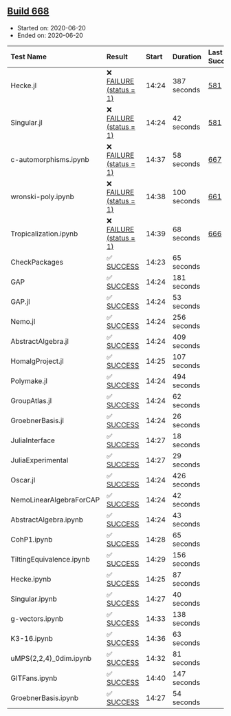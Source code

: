 ## [Build 668](https://oscarci.mathematik.uni-kl.de/job/oscar-julia-1.4/668/)

* Started on: 2020-06-20
* Ended on: 2020-06-20

| Test Name    | Result | Start | Duration | Last Success | First Failure |
|:-------------|:-------|:------|:---------|:-------------|:--------------|
| Hecke.jl | ❌ [FAILURE (status = 1)](https://oscarci.mathematik.uni-kl.de/job/oscar-julia-1.4/668/artifact/logs/build-668/Hecke.jl.log) | 14:24 | 387 seconds | [581](https://oscarci.mathematik.uni-kl.de/job/oscar-julia-1.4/581/) | [582](https://oscarci.mathematik.uni-kl.de/job/oscar-julia-1.4/582/) |
| Singular.jl | ❌ [FAILURE (status = 1)](https://oscarci.mathematik.uni-kl.de/job/oscar-julia-1.4/668/artifact/logs/build-668/Singular.jl.log) | 14:24 | 42 seconds | [581](https://oscarci.mathematik.uni-kl.de/job/oscar-julia-1.4/581/) | [582](https://oscarci.mathematik.uni-kl.de/job/oscar-julia-1.4/582/) |
| c-automorphisms.ipynb | ❌ [FAILURE (status = 1)](https://oscarci.mathematik.uni-kl.de/job/oscar-julia-1.4/668/artifact/logs/build-668/c-automorphisms.ipynb.log) | 14:37 | 58 seconds | [667](https://oscarci.mathematik.uni-kl.de/job/oscar-julia-1.4/667/) | [668](https://oscarci.mathematik.uni-kl.de/job/oscar-julia-1.4/668/) |
| wronski-poly.ipynb | ❌ [FAILURE (status = 1)](https://oscarci.mathematik.uni-kl.de/job/oscar-julia-1.4/668/artifact/logs/build-668/wronski-poly.ipynb.log) | 14:38 | 100 seconds | [661](https://oscarci.mathematik.uni-kl.de/job/oscar-julia-1.4/661/) | [662](https://oscarci.mathematik.uni-kl.de/job/oscar-julia-1.4/662/) |
| Tropicalization.ipynb | ❌ [FAILURE (status = 1)](https://oscarci.mathematik.uni-kl.de/job/oscar-julia-1.4/668/artifact/logs/build-668/Tropicalization.ipynb.log) | 14:39 | 68 seconds | [666](https://oscarci.mathematik.uni-kl.de/job/oscar-julia-1.4/666/) | [667](https://oscarci.mathematik.uni-kl.de/job/oscar-julia-1.4/667/) |
| CheckPackages | ✅ [SUCCESS](https://oscarci.mathematik.uni-kl.de/job/oscar-julia-1.4/668/artifact/logs/build-668/CheckPackages.log) | 14:23 | 65 seconds |  |  |
| GAP | ✅ [SUCCESS](https://oscarci.mathematik.uni-kl.de/job/oscar-julia-1.4/668/artifact/logs/build-668/GAP.log) | 14:24 | 181 seconds |  |  |
| GAP.jl | ✅ [SUCCESS](https://oscarci.mathematik.uni-kl.de/job/oscar-julia-1.4/668/artifact/logs/build-668/GAP.jl.log) | 14:24 | 53 seconds |  |  |
| Nemo.jl | ✅ [SUCCESS](https://oscarci.mathematik.uni-kl.de/job/oscar-julia-1.4/668/artifact/logs/build-668/Nemo.jl.log) | 14:24 | 256 seconds |  |  |
| AbstractAlgebra.jl | ✅ [SUCCESS](https://oscarci.mathematik.uni-kl.de/job/oscar-julia-1.4/668/artifact/logs/build-668/AbstractAlgebra.jl.log) | 14:24 | 409 seconds |  |  |
| HomalgProject.jl | ✅ [SUCCESS](https://oscarci.mathematik.uni-kl.de/job/oscar-julia-1.4/668/artifact/logs/build-668/HomalgProject.jl.log) | 14:25 | 107 seconds |  |  |
| Polymake.jl | ✅ [SUCCESS](https://oscarci.mathematik.uni-kl.de/job/oscar-julia-1.4/668/artifact/logs/build-668/Polymake.jl.log) | 14:24 | 494 seconds |  |  |
| GroupAtlas.jl | ✅ [SUCCESS](https://oscarci.mathematik.uni-kl.de/job/oscar-julia-1.4/668/artifact/logs/build-668/GroupAtlas.jl.log) | 14:24 | 62 seconds |  |  |
| GroebnerBasis.jl | ✅ [SUCCESS](https://oscarci.mathematik.uni-kl.de/job/oscar-julia-1.4/668/artifact/logs/build-668/GroebnerBasis.jl.log) | 14:24 | 26 seconds |  |  |
| JuliaInterface | ✅ [SUCCESS](https://oscarci.mathematik.uni-kl.de/job/oscar-julia-1.4/668/artifact/logs/build-668/JuliaInterface.log) | 14:27 | 18 seconds |  |  |
| JuliaExperimental | ✅ [SUCCESS](https://oscarci.mathematik.uni-kl.de/job/oscar-julia-1.4/668/artifact/logs/build-668/JuliaExperimental.log) | 14:27 | 29 seconds |  |  |
| Oscar.jl | ✅ [SUCCESS](https://oscarci.mathematik.uni-kl.de/job/oscar-julia-1.4/668/artifact/logs/build-668/Oscar.jl.log) | 14:24 | 426 seconds |  |  |
| NemoLinearAlgebraForCAP | ✅ [SUCCESS](https://oscarci.mathematik.uni-kl.de/job/oscar-julia-1.4/668/artifact/logs/build-668/NemoLinearAlgebraForCAP.log) | 14:24 | 42 seconds |  |  |
| AbstractAlgebra.ipynb | ✅ [SUCCESS](https://oscarci.mathematik.uni-kl.de/job/oscar-julia-1.4/668/artifact/logs/build-668/AbstractAlgebra.ipynb.log) | 14:24 | 43 seconds |  |  |
| CohP1.ipynb | ✅ [SUCCESS](https://oscarci.mathematik.uni-kl.de/job/oscar-julia-1.4/668/artifact/logs/build-668/CohP1.ipynb.log) | 14:28 | 65 seconds |  |  |
| TiltingEquivalence.ipynb | ✅ [SUCCESS](https://oscarci.mathematik.uni-kl.de/job/oscar-julia-1.4/668/artifact/logs/build-668/TiltingEquivalence.ipynb.log) | 14:29 | 156 seconds |  |  |
| Hecke.ipynb | ✅ [SUCCESS](https://oscarci.mathematik.uni-kl.de/job/oscar-julia-1.4/668/artifact/logs/build-668/Hecke.ipynb.log) | 14:25 | 87 seconds |  |  |
| Singular.ipynb | ✅ [SUCCESS](https://oscarci.mathematik.uni-kl.de/job/oscar-julia-1.4/668/artifact/logs/build-668/Singular.ipynb.log) | 14:27 | 40 seconds |  |  |
| g-vectors.ipynb | ✅ [SUCCESS](https://oscarci.mathematik.uni-kl.de/job/oscar-julia-1.4/668/artifact/logs/build-668/g-vectors.ipynb.log) | 14:33 | 138 seconds |  |  |
| K3-16.ipynb | ✅ [SUCCESS](https://oscarci.mathematik.uni-kl.de/job/oscar-julia-1.4/668/artifact/logs/build-668/K3-16.ipynb.log) | 14:36 | 63 seconds |  |  |
| uMPS(2,2,4)_0dim.ipynb | ✅ [SUCCESS](https://oscarci.mathematik.uni-kl.de/job/oscar-julia-1.4/668/artifact/logs/build-668/uMPS-2-2-4-_0dim.ipynb.log) | 14:32 | 81 seconds |  |  |
| GITFans.ipynb | ✅ [SUCCESS](https://oscarci.mathematik.uni-kl.de/job/oscar-julia-1.4/668/artifact/logs/build-668/GITFans.ipynb.log) | 14:40 | 147 seconds |  |  |
| GroebnerBasis.ipynb | ✅ [SUCCESS](https://oscarci.mathematik.uni-kl.de/job/oscar-julia-1.4/668/artifact/logs/build-668/GroebnerBasis.ipynb.log) | 14:27 | 54 seconds |  |  |
